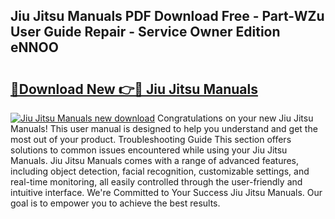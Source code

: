 ## Jiu Jitsu Manuals PDF Download Free - Part-WZu User Guide Repair - Service Owner Edition eNNOO

# <h2><a href="http://bc71780.oget.top/?id=Jiu+Jitsu+Manuals">🔗Download New 👉🔴 Jiu Jitsu Manuals</a></h2>

[![Jiu Jitsu Manuals new download](https://i.imgur.com/5g1atiW.png)](http://bc71780.oget.top/?id=Jiu+Jitsu+Manuals)
Congratulations on your new Jiu Jitsu Manuals! This user manual is designed to help you understand and get the most out of your product. Troubleshooting Guide This section offers solutions to common issues encountered while using your Jiu Jitsu Manuals. Jiu Jitsu Manuals comes with a range of advanced features, including object detection, facial recognition, customizable settings, and real-time monitoring, all easily controlled through the user-friendly and intuitive interface. We're Committed to Your Success Jiu Jitsu Manuals. Our goal is to empower you to achieve the best results.
